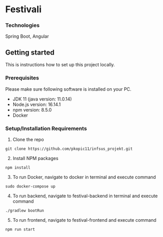 # Festivali

### Technologies
Spring Boot, Angular

## Getting started
This is instructions how to set up this project locally.

### Prerequisites
Please make sure following software is installed on your PC.
- JDK 11 (java version: 11.0.14)
- Node.js version: 16.14.1
- npm version: 8.5.0
- Docker

### Setup/Installation Requirements
1. Clone the repo
```
git clone https://github.com/pkopic11/infsus_projekt.git
```
2. Install NPM packages
```
npm install
```
3. To run Docker, navigate to docker in terminal and execute command
```
sudo docker-compose up
```
4. To run backend, navigate to festival-backend in terminal and execute command
```
./gradlew bootRun
```
5. To run frontend, navigate to festival-frontend and execute command
```
npm run start
```
